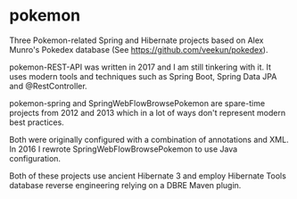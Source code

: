 pokemon
=======

Three Pokemon-related Spring and Hibernate projects based on
Alex Munro's Pokedex database (See https://github.com/veekun/pokedex).

pokemon-REST-API was written in 2017 and I am still tinkering with it.
It uses modern tools and techniques such as Spring Boot, Spring Data JPA
and @RestController.

pokemon-spring and SpringWebFlowBrowsePokemon are spare-time projects
from 2012 and 2013 which in a lot of ways don't represent modern best
practices.

Both were originally configured with a combination of annotations and
XML.  In 2016 I rewrote SpringWebFlowBrowsePokemon to use Java
configuration.

Both of these projects use ancient Hibernate 3 and employ Hibernate
Tools database reverse engineering relying on a DBRE Maven plugin.
